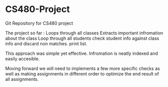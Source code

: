 # CS480-Project
Git Repository for CS480 project

The project so far :
  Loops through all classes
    Extracts important infromation about the class
    Loop through all students
      check student info against class info and discard non matches.
      print list.
      
      
This approach was simple yet effective. Infromation is neatly indexed and easily accesible.

Moving forward we will need to implements a few more specific checks as well as making assignments in different order to optimize the end result of all assignments.
